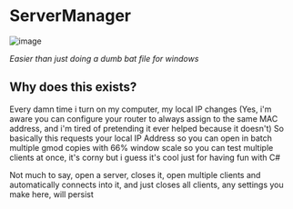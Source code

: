 # ServerManager

![image](https://sharex.imgonzo.dev/f/OsbN8Pm2wdBICoQY52Nl.png)

_Easier than just doing a dumb bat file for windows_

## Why does this exists?

Every damn time i turn on my computer, my local IP changes (Yes, i'm aware you can configure your router to always assign to the same MAC address, and i'm tired of pretending it ever helped because it doesn't)
So basically this requests your local IP Address so you can open in batch multiple gmod copies with 66% window scale so you can test multiple clients at once, it's corny but i guess it's cool just for having fun with C#

Not much to say, open a server, closes it, open multiple clients and automatically connects into it, and just closes all clients, any settings you make here, will persist
